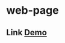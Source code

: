 # web-page
## Link <a href="https://mohamedmamdouh-98.github.io/web-page/" target="_blank"> Demo </a>
